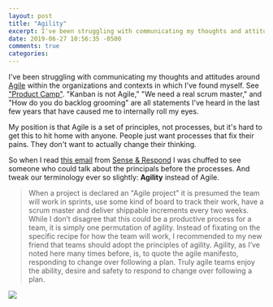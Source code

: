 ```yaml
---
layout: post
title: "Agility"
excerpt: I've been struggling with communicating my thoughts and attitudes around Agile...
date: 2019-06-27 10:56:35 -0500
comments: true
categories: 
---
```


I've been struggling with communicating my thoughts and attitudes around [Agile](https://en.wikipedia.org/wiki/Agile_software_development) within the organizations and contexts in which I've found myself. See ["Product Camp"](http://www.danielsjourney.com/2018/03/11/product-camp.html "As long as agile remains a series of processes and not a set of principles, it will be a religion without a higher power."). "Kanban is not Agile," "We need a real scrum master," and "How do you do backlog grooming" are all statements I've heard in the last few years that have caused me to internally roll my eyes.

My position is that Agile is a set of principles, not processes, but it's hard to get this to hit home with anyone. People just want processes that fix their pains. They don't want to actually change their thinking.

So when I read [this email](https://mailchi.mp/gothelf/services-1185141?e=c52028c41b) from [Sense & Respond](https://www.senseandrespondpress.com/) I was chuffed to see someone who could talk about the principals before the processes. And tweak our terminology ever so slightly: **Agility** instead of Agile.

>When a project is declared an "Agile project" it is presumed the team will work in sprints, use some kind of board to track their work, have a scrum master and deliver shippable increments every two weeks. While I don’t disagree that this could be a productive process for a team, it is simply one permutation of agility. Instead of fixating on the specific recipe for how the team will work, I recommended to my new friend that teams should adopt the principles of agility. Agility, as I’ve noted here many times before, is, to quote the agile manifesto, responding to change over following a plan. Truly agile teams enjoy the ability, desire and safety to respond to change over following a plan. 

![]({{site.baseurl}}/assets/2019/06/508e81fc-ab40-446f-8f15-23f685c0c714.jpeg)


